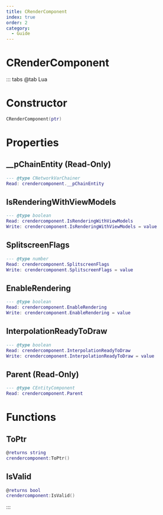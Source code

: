 ```yaml
---
title: CRenderComponent
index: true
order: 2
category:
  - Guide
---
```


# CRenderComponent

::: tabs
@tab Lua
# Constructor
```lua
CRenderComponent(ptr)
```
# Properties
## __pChainEntity (Read-Only)
```lua
--- @type CNetworkVarChainer
Read: crendercomponent.__pChainEntity
```
## IsRenderingWithViewModels 
```lua
--- @type boolean
Read: crendercomponent.IsRenderingWithViewModels
Write: crendercomponent.IsRenderingWithViewModels = value
```
## SplitscreenFlags 
```lua
--- @type number
Read: crendercomponent.SplitscreenFlags
Write: crendercomponent.SplitscreenFlags = value
```
## EnableRendering 
```lua
--- @type boolean
Read: crendercomponent.EnableRendering
Write: crendercomponent.EnableRendering = value
```
## InterpolationReadyToDraw 
```lua
--- @type boolean
Read: crendercomponent.InterpolationReadyToDraw
Write: crendercomponent.InterpolationReadyToDraw = value
```
## Parent (Read-Only)
```lua
--- @type CEntityComponent
Read: crendercomponent.Parent
```
# Functions
## ToPtr
```lua
@returns string
crendercomponent:ToPtr()
```
## IsValid
```lua
@returns bool
crendercomponent:IsValid()
```

:::